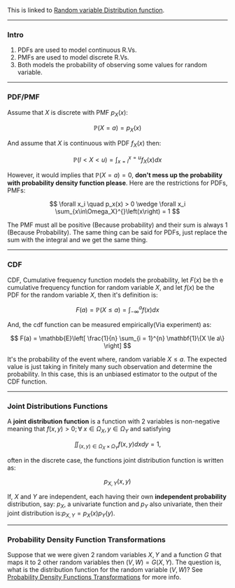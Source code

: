 This is linked to [Random variable Distribution function](../../AMATH%20561%20Probability%20Theory/Probability%20Basics/Random%20Variables%20as%20Measurable%20Functions.md). 

---
### **Intro**
1. PDFs are used to model continuous R.Vs. 
2. PMFs are used to model discrete R.Vs. 
3. Both models the probability of observing some values for random variable. 


---
### **PDF/PMF**

Assume that $X$ is discrete with PMF $p_X(x)$: 

$$
\mathbb{P}\left(X = a\right) = p_X(x)
$$

And assume that $X$ is continuous with PDF $f_X(x)$ then: 

$$
    \mathbb{P}\left(l < X < u\right) = 
    \int_{x = l}^{x = u} f_X(x) dx    
$$

However, it would implies that $\mathbb{P}(X = a) = 0$, **don't mess up the probability with probability density function please**. Here are the restrictions for PDFs, PMFs: 

$$
\forall x_i \quad p_x(x) > 0 \wedge \forall x_i \sum_{x\in\Omega_X}^{}\left(x\right) = 1
$$

The PMF must all be positive (Because probability) and their sum is always 1 (Because Probability). The same thing can be said for PDFs, just replace the sum with the integral and we get the same thing. 


---
### **CDF**

CDF, Cumulative frequency function models the probability, let $F(x)$ be th e cumulative frequency function for random variable $X$, and let $f(x)$ be the PDF for the random variable $X$, then it's definition is: 

$$
F(a) = \mathbb{P}\left(X \le a\right) = \int_{-\infty}^{a} f(x)dx
$$

And, the cdf function can be measured empirically(Via experiment) as: 

$$
F(a) = 
\mathbb{E}\left[
        \frac{1}{n}
        \sum_{i = 1}^{n}
            \mathbf{1}\{X \le a\}
    \right]
$$

It's the probability of the event where, random variable $X\le a$. The expected value is just taking in finitely many such observation and determine the probability. In this case, this is an unbiased estimator to the output of the CDF function. 

---
### **Joint Distributions Functions**

 A **joint distribution function** is a function with 2 variables is non-negative meaning that $f(x, y) > 0; \forall\; x \in \Omega_X, y \in \Omega_Y$ and satisfying 

$$
\iint_{(x, y)\in \Omega_X\times \Omega_Y} f(x, y) dxdy = 1, 
$$

often in the discrete case, the functions joint distribution function is written as: 

$$
p_{X, Y}(x, y)
$$

If, $X$ and $Y$ are independent, each having their own **independent probability** distribution, say: $p_X$, a univariate function and $p_Y$ also univariate, then their joint distribution is:$p_{X, Y} =p_X(x)p_Y(y)$. 


---
### **Probability Density Function Transformations**

Suppose that we were given 2 random variables $X, Y$ and a function $G$ that maps it to 2 other random variables then $(V, W) = G(X, Y)$. The question is, what is the distribution function for the random variable $(V, W)$? See [Probability Density Functions Transformations](../../STATS%20501%20Statistics%20for%20Mathematicians/Probability%20Density%20Functions%20Transformations.md) for more info. 



